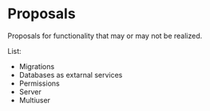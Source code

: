 # Proposals

Proposals for functionality that may or may not be realized.

List:
- Migrations
- Databases as extarnal services
- Permissions
- Server 
- Multiuser